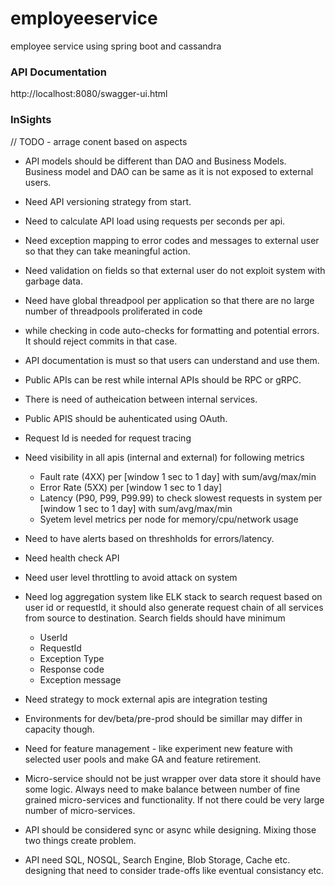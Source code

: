 # employeeservice
employee service using spring boot and cassandra

### API Documentation 
http://localhost:8080/swagger-ui.html


### InSights 
// TODO - arrage conent based on aspects 

- API models should be different than DAO and Business Models. Business model and DAO can be same as it is not exposed to external users.
- Need API versioning strategy from start.
- Need to calculate API load using requests per seconds per api.
- Need exception mapping to error codes and messages to external user so that they can take meaningful action.
- Need validation on fields so that external user do not exploit system with garbage data.
- Need have global threadpool per application so that there are no large number of threadpools proliferated in code
- while checking in code auto-checks for formatting and potential errors. It should reject commits in that case.
- API documentation is must so that users can understand and use them.
- Public APIs can be rest while internal APIs should be RPC or gRPC.
- There is need of autheication between internal services.
- Public APIS should be auhenticated using OAuth.
- Request Id is needed for request tracing 
- Need visibility in all apis (internal and external) for following metrics
    - Fault rate (4XX) per [window 1 sec to 1 day] with sum/avg/max/min
    - Error Rate (5XX) per [window 1 sec to 1 day]
    - Latency (P90, P99, P99.99) to check slowest requests in system per [window 1 sec to 1 day] with sum/avg/max/min
    - Syetem level metrics per node for memory/cpu/network usage
- Need to have alerts based on threshholds for errors/latency.
 - Need health check API 
 - Need user level throttling to avoid attack on system 
 - Need log aggregation system like ELK stack to search request based on user id or requestId, it should also generate request chain of all services from source to destination. Search fields should have minimum 
   - UserId
   - RequestId
   - Exception Type
   - Response code 
   - Exception message
   
- Need strategy to mock external apis are integration testing 
- Environments for dev/beta/pre-prod should be  simillar may differ in capacity though.
- Need for feature management - like experiment new feature with selected user pools  and make GA and feature retirement.
- Micro-service should not be just wrapper over data store it should have some logic. Always need to make balance between number of fine grained micro-services and functionality. If not there could be very large number of micro-services.
- API should be considered sync or async while designing. Mixing those two things create problem.
- API need SQL, NOSQL, Search Engine, Blob Storage, Cache etc. designing that need to consider trade-offs like eventual consistancy etc.

   
    
